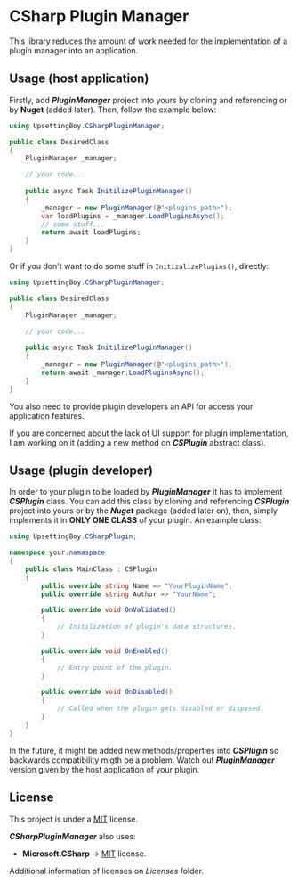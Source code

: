 # CSharp Plugin Manager
This library reduces the amount of work needed for the implementation of a plugin manager into an application.

## Usage (host application)
Firstly, add **_PluginManager_** project into yours by cloning and referencing or by **Nuget** (added later). Then, follow the example below:

```csharp
using UpsettingBoy.CSharpPluginManager;

public class DesiredClass
{
    PluginManager _manager;

    // your code...
    
    public async Task InitilizePluginManager()
    {
        _manager = new PluginManager(@"<plugins_path>");
        var loadPlugins = _manager.LoadPluginsAsync();
        // some stuff...
        return await loadPlugins;
    }
}
```

Or if you don't want to do some stuff in ```InitizalizePlugins()```, directly:

```csharp
using UpsettingBoy.CSharpPluginManager;

public class DesiredClass
{
    PluginManager _manager;

    // your code...
    
    public async Task InitilizePluginManager()
    {
        _manager = new PluginManager(@"<plugins_path>");
        return await _manager.LoadPluginsAsync();
    }
}
```

You also need to provide plugin developers an API for access your application features. 

If you are concerned about the lack of UI support for plugin implementation, I am working on it (adding a new method on **_CSPlugin_** abstract class).

## Usage (plugin developer)
In order to your plugin to be loaded by _**PluginManager**_ it has to implement
**_CSPlugin_** class. You can add this class by cloning and referencing 
**_CSPlugin_** project into yours or by the **_Nuget_** package (added later on), then, simply implements it in **ONLY ONE CLASS** of your plugin. An example class:

```csharp
using UpsettingBoy.CSharpPlugin;

namespace your.namaspace
{
    public class MainClass : CSPlugin
    {
        public override string Name => "YourPluginName";
        public override string Author => "YourName";

        public override void OnValidated()
        {
            // Initilization of plugin's data structures.
        }

        public override void OnEnabled()
        {
            // Entry point of the plugin.
        }

        public override void OnDisabled()
        {
            // Called when the plugin gets disabled or disposed.
        }
    }
}
```

In the future, it might be added new methods/properties into **_CSPlugin_** so backwards compatibility migth be a problem. Watch out **_PluginManager_**
version given by the host application of your plugin.

## License
This project is under a [MIT](https://www.github.com/UpsettingBoy/CSharpPluginManager/blob/master/LICENSE) license. 

**_CSharpPluginManager_** also uses:
- **Microsoft.CSharp** -> [MIT](https://github.com/dotnet/corefx/blob/master/LICENSE.TXT) license.

Additional information of licenses on *Licenses* folder.